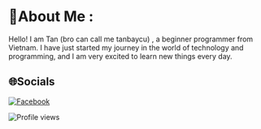 # 💫About Me :
Hello! I am Tan (bro can call me tanbaycu) , a beginner programmer from Vietnam. I have just started my journey in the world of technology and programming, and I am very excited to learn new things every day.

## 🌐Socials
[![Facebook](https://img.shields.io/badge/Facebook-%231877F2.svg?logo=Facebook&logoColor=white)](https://facebook.com/tanbaycu.404s) 


![Profile views](https://komarev.com/ghpvc/?username=tanbaycu)
